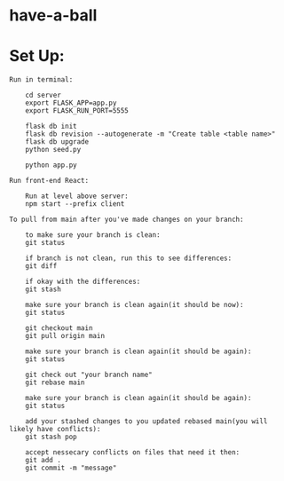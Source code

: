 # have-a-ball

# Set Up:
    
    Run in terminal:
        
        cd server
        export FLASK_APP=app.py
        export FLASK_RUN_PORT=5555
        
        flask db init
        flask db revision --autogenerate -m "Create table <table name>"
        flask db upgrade
        python seed.py
        
        python app.py

    Run front-end React:

        Run at level above server:
        npm start --prefix client

    To pull from main after you've made changes on your branch:
        
        to make sure your branch is clean:
        git status

        if branch is not clean, run this to see differences:
        git diff

        if okay with the differences:
        git stash

        make sure your branch is clean again(it should be now):
        git status

        git checkout main
        git pull origin main

        make sure your branch is clean again(it should be again):
        git status

        git check out "your branch name"
        git rebase main
        
        make sure your branch is clean again(it should be again):
        git status      

        add your stashed changes to you updated rebased main(you will likely have conflicts):
        git stash pop 

        accept nessecary conflicts on files that need it then:
        git add .
        git commit -m "message"


